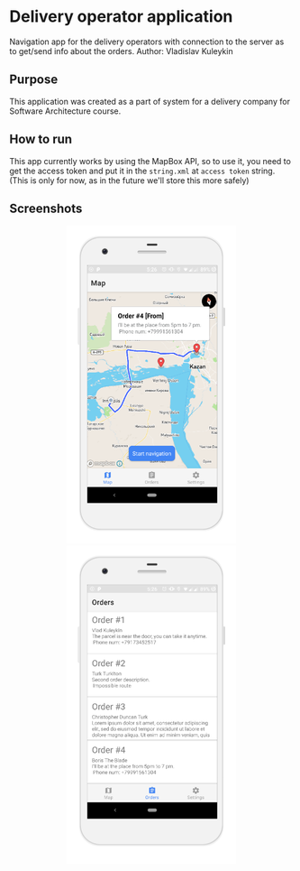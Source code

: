 # Delivery operator application
Navigation app for the delivery operators with connection to the server as to get/send info about the orders.
Author: Vladislav Kuleykin

## Purpose
This application was created as a part of system for a delivery company for Software Architecture course.

## How to run
This app currently works by using the MapBox API, so to use it, you need to get the access token and put it in the `string.xml` at `access token` string. (This is only for now, as in the future we'll store this more safely)

## Screenshots
<p align="center">
  <img src="images/map.png" width="300" alt="Map">
  <img src="images/orders.png" alt="Orders" width="300">
</p>
